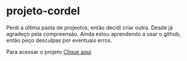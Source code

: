 # projeto-cordel
 Perdi a última pasta de projeotos, então decidi criar outra. Desde já agradeço pela compreensão.  Ainda estou aprendendo a usar o github, então peço desculpas por eventuais erros.

 Para acessar o projeto <a href="https://ethan2030.github.io/projeto-cordel/cordel.html">Clique aqui</a>
